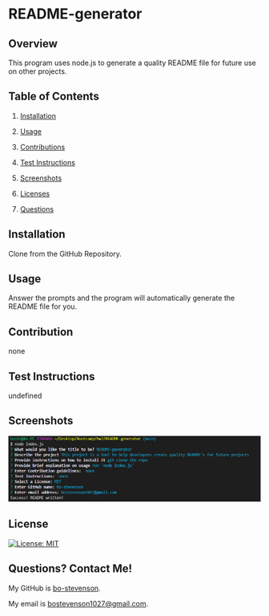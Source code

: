 # README-generator

## Overview
This program uses node.js to generate a quality README file for future use on other projects.

## Table of Contents

1. [Installation](#installation)

2. [Usage](##usage)

3. [Contributions](#contribution)

4. [Test Instructions](#test-instructions)

5. [Screenshots](#screenshots)

6. [Licenses](#licenses)

7. [Questions](#questions)


## Installation

 Clone from the GitHub Repository.

## Usage

Answer the prompts and the program will automatically generate the README file for you.

## Contribution

none

## Test Instructions

undefined

## Screenshots

![Screenshot](assets/images/screenshot.png)
## License

[![License: MIT](https://img.shields.io/badge/License-MIT-yellow.svg)](https://opensource.org/licenses/MIT)
    
## Questions? Contact Me!

My GitHub is [bo-stevenson](https://www.github.com/bo-stevenson).

My email is [bostevenson1027@gmail.com](mailto:bostevenson1027@gmail.com).
  

  
